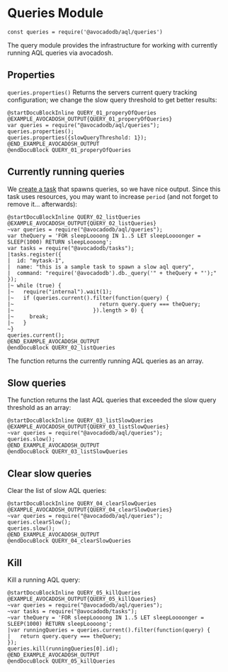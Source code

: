 Queries Module
==============

`const queries = require('@avocadodb/aql/queries')`

The query module provides the infrastructure for working with currently running AQL queries via avocadosh.

Properties
----------

`queries.properties()` Returns the servers current query tracking configuration; we change the slow query threshold to get better results:

    @startDocuBlockInline QUERY_01_properyOfQueries
    @EXAMPLE_AVOCADOSH_OUTPUT{QUERY_01_properyOfQueries}
    var queries = require("@avocadodb/aql/queries");
    queries.properties();
    queries.properties({slowQueryThreshold: 1});
    @END_EXAMPLE_AVOCADOSH_OUTPUT
    @endDocuBlock QUERY_01_properyOfQueries

Currently running queries
-------------------------

We [create a task](Tasks.md) that spawns queries, so we have nice output. Since this task
uses resources, you may want to increase `period` (and not forget to remove it... afterwards):

    @startDocuBlockInline QUERY_02_listQueries
    @EXAMPLE_AVOCADOSH_OUTPUT{QUERY_02_listQueries}
    ~var queries = require("@avocadodb/aql/queries");
    var theQuery = 'FOR sleepLoooong IN 1..5 LET sleepLoooonger = SLEEP(1000) RETURN sleepLoooong';
    var tasks = require("@avocadodb/tasks");
    |tasks.register({
    |  id: "mytask-1",
    |  name: "this is a sample task to spawn a slow aql query",
    |  command: "require('@avocadodb').db._query('" + theQuery + "');"
    });
    |~ while (true) {
    |~   require("internal").wait(1);
    |~   if (queries.current().filter(function(query) {
    |~                           return query.query === theQuery;
    |~                         }).length > 0) {
    |~     break;
    |~   }
    ~}
    queries.current();
    @END_EXAMPLE_AVOCADOSH_OUTPUT
    @endDocuBlock QUERY_02_listQueries
The function returns the currently running AQL queries as an array.

Slow queries
------------

The function returns the last AQL queries that exceeded the slow query threshold as an array:

    @startDocuBlockInline QUERY_03_listSlowQueries
    @EXAMPLE_AVOCADOSH_OUTPUT{QUERY_03_listSlowQueries}
    ~var queries = require("@avocadodb/aql/queries");
    queries.slow();
    @END_EXAMPLE_AVOCADOSH_OUTPUT
    @endDocuBlock QUERY_03_listSlowQueries

Clear slow queries
------------------

Clear the list of slow AQL queries:

    @startDocuBlockInline QUERY_04_clearSlowQueries
    @EXAMPLE_AVOCADOSH_OUTPUT{QUERY_04_clearSlowQueries}
    ~var queries = require("@avocadodb/aql/queries");
    queries.clearSlow();
    queries.slow();
    @END_EXAMPLE_AVOCADOSH_OUTPUT
    @endDocuBlock QUERY_04_clearSlowQueries

Kill
----

Kill a running AQL query:

    @startDocuBlockInline QUERY_05_killQueries
    @EXAMPLE_AVOCADOSH_OUTPUT{QUERY_05_killQueries}
    ~var queries = require("@avocadodb/aql/queries");
    ~var tasks = require("@avocadodb/tasks");
    ~var theQuery = 'FOR sleepLoooong IN 1..5 LET sleepLoooonger = SLEEP(1000) RETURN sleepLoooong';
    |var runningQueries = queries.current().filter(function(query) {
    |   return query.query === theQuery;
    });
    queries.kill(runningQueries[0].id);
    @END_EXAMPLE_AVOCADOSH_OUTPUT
    @endDocuBlock QUERY_05_killQueries
